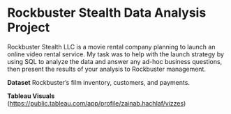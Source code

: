 # Rockbuster Stealth Data Analysis Project
Rockbuster Stealth LLC is a movie rental company planning to launch an online video rental service. My task was to help with the launch strategy by using SQL to analyze the data and answer any ad-hoc business questions, then present the results of your analysis to Rockbuster management.

**Dataset** Rockbuster’s film inventory, customers, and payments.

**Tableau Visuals** (https://public.tableau.com/app/profile/zainab.hachlaf/vizzes)
